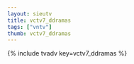 ```yaml
--- 
layout: sieutv
title: vctv7_ddramas
tags: ["vntv"]
thumb: vctv7_ddramas
---
```

{% include tvadv key=vctv7_ddramas %}

